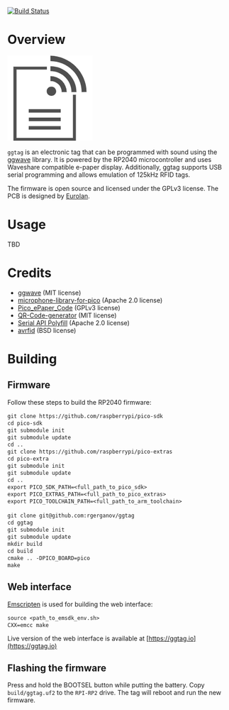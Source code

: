 [![Build Status](https://github.com/rgerganov/ggtag/workflows/CI/badge.svg)](https://github.com/rgerganov/ggtag/actions)
# Overview
![logo](/docs/ggtag-192x192.png)

`ggtag` is an electronic tag that can be programmed with sound using the [ggwave](https://github.com/ggerganov/ggwave) library.
It is powered by the RP2040 microcontroller and uses Waveshare compatible e-paper display.
Additionally, ggtag supports USB serial programming and allows emulation of 125kHz RFID tags.

The firmware is open source and licensed under the GPLv3 license. The PCB is designed by [Eurolan](http://www.eurolan.net/).

# Usage

TBD

# Credits

* [ggwave](https://github.com/ggerganov/ggwave) (MIT license)
* [microphone-library-for-pico](https://github.com/ArmDeveloperEcosystem/microphone-library-for-pico/) (Apache 2.0 license)
* [Pico_ePaper_Code](https://github.com/waveshare/Pico_ePaper_Code) (GPLv3 license)
* [QR-Code-generator](https://github.com/nayuki/QR-Code-generator) (MIT license)
* [Serial API Polyfill](https://github.com/google/web-serial-polyfill) (Apache 2.0 license)
* [avrfid](https://github.com/scanlime/navi-misc/blob/master/avrfid/avrfid.S) (BSD license)

# Building

## Firmware

Follow these steps to build the RP2040 firmware:

```
git clone https://github.com/raspberrypi/pico-sdk
cd pico-sdk
git submodule init
git submodule update
cd ..
git clone https://github.com/raspberrypi/pico-extras
cd pico-extra
git submodule init
git submodule update
cd ..
export PICO_SDK_PATH=<full_path_to_pico_sdk>
export PICO_EXTRAS_PATH=<full_path_to_pico_extras>
export PICO_TOOLCHAIN_PATH=<full_path_to_arm_toolchain>

git clone git@github.com:rgerganov/ggtag
cd ggtag
git submodule init
git submodule update
mkdir build
cd build
cmake .. -DPICO_BOARD=pico
make
```

## Web interface

[Emscripten](https://emscripten.org/) is used for building the web interface:

```
source <path_to_emsdk_env.sh>
CXX=emcc make
```

Live version of the web interface is available at [https://ggtag.io](https://ggtag.io)

## Flashing the firmware

Press and hold the BOOTSEL button while putting the battery. Copy `build/ggtag.uf2` to the `RPI-RP2` drive. The tag will reboot and run the new firmware.

